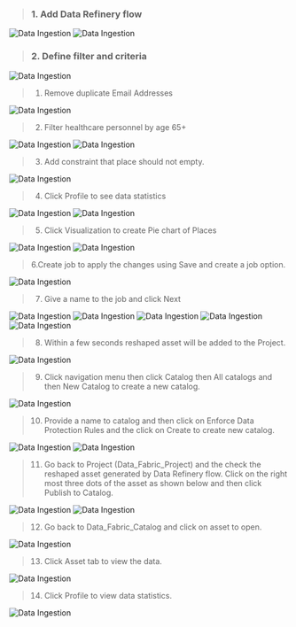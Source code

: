 > ### 1. Add Data Refinery flow

![Data Ingestion](/images/data_refinery_1.png)
![Data Ingestion](/images/data_refinery_2.png)

> ### 2. Define filter and criteria

![Data Ingestion](/images/data_refinery_3.png)
> 1. Remove duplicate Email Addresses

![Data Ingestion](/images/data_refinery_4.png)

> 2. Filter healthcare personnel by age 65+

![Data Ingestion](/images/data_refinery_5.png)
![Data Ingestion](/images/data_refinery_6.png)

> 3. Add constraint that place should not empty.

![Data Ingestion](/images/data_refinery_7.png)

> 4. Click Profile to see data statistics

![Data Ingestion](/images/data_refinery_8.png)
![Data Ingestion](/images/data_refinery_9.png)

> 5. Click Visualization to create Pie chart of Places

![Data Ingestion](/images/data_refinery_10.png)
![Data Ingestion](/images/data_refinery_11.png)

> 6.Create job to apply the changes using Save and create a job option.

![Data Ingestion](/images/save_refinery.png)

> 7. Give a name to the job and click Next

![Data Ingestion](/images/data_refinery_12.png)
![Data Ingestion](/images/data_refinery_13.png)
![Data Ingestion](/images/data_refinery_14.png)
![Data Ingestion](/images/data_refinery_15.png)
![Data Ingestion](/images/data_refinery_16.png)

> 8. Within a few seconds reshaped asset will be added to the Project.

![Data Ingestion](/images/data_refinery_17.png)

> 9. Click navigation menu then click Catalog then All catalogs and then New Catalog to create a new catalog.

![Data Ingestion](/images/create_catalog.png)

> 10. Provide a name to catalog and then click on Enforce Data Protection Rules and the click on Create to create new catalog.

![Data Ingestion](/images/create_catalog_2.png)
![Data Ingestion](/images/create_catalog_3.png)

> 11. Go back to Project (Data_Fabric_Project) and the check the reshaped asset generated by Data Refinery flow. Click on the right most three dots of the asset as shown below and then click Publish to Catalog.

![Data Ingestion](/images/data_refinery_18.png)
![Data Ingestion](/images/data_refinery_19.png)

> 12. Go back to Data_Fabric_Catalog and click on asset to open.

![Data Ingestion](/images/create_catalog_4.png)

> 13. Click Asset tab to view the data.

![Data Ingestion](/images/create_catalog_5.png)

> 14. Click Profile to view data statistics.

![Data Ingestion](/images/create_catalog_6.png)
